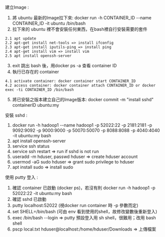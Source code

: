 建立Image :
  1. 將 ubuntu 最新的Image拉下來: docker run -h CONTAINER_ID --name CONTAINER_ID -it ubuntu /bin/bash
  2. 拉下來的 ubuntu 裡不會安裝任何東西，在bash裡自行安裝需要的套件
  
    2.1 apt update
    2.2 apt-get install net-tools => install ifconfig
    2.3 apt-get install iputils-ping => install ping
    2.4 apt-get install vim => install vim
    2.5 apt install openssh-server
  3. exit 跳出 bash 後，用docker ps -a 查看 container ID
  4. 執行已存在的 container 
  
    4.1 activate container: docker container start CONTAINER_ID
    4.2 access container: docker container attach CONTAINER_ID or docker exec -ti CONTAINER_ID /bin/bash
  5. 將已安裝之版本建立自己的Image版本: docker commit -m "install sshd" containerID ubuntu:my

安裝 sshd : 
  1. docker run -h hadoop1 --name hadoop1 -p 52022:22 -p 2181:2181 -p 9092:9092 -p 9000:9000 -p 50070:50070 -p 8088:8088 -p 4040:4040 -it ubuntu:my bash
  2. apt install openssh-server
  3. service ssh status
  4. service ssh restart => run if sshd is not run
  5. useradd -m hduser, passwd hduser => create hduser account
  6. usermod -aG sudo hduser => grant sudo privilege to hduser
  7. apt install sudo => install sudo

使用 putty 登入 :
  1. 確認 container 已啟動 (docker ps)，若沒有則 docker run -h hadoop1 -p 52022:22 -it ubuntu:my bash
  2. 確認 sshd 已啟動
  3. putty localhost:52022 (視docker run container 時 -p 參數而定)
  4. set SHELL=/bin/bash (可由 env 看到使用的shell，故修改變數後重新登入)
  5. exec /bin/bash --login => putty 預設登入用 sh shell，很難用；改用 bash shell
  6. pscp local.txt hduser@localhost:/home/hduser/Downloads => 上傳檔案
